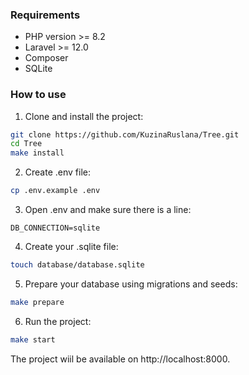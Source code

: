 ### Requirements
+ PHP version >= 8.2
+ Laravel >= 12.0
+ Composer
+ SQLite

### How to use
1. Clone and install the project:
```bash
git clone https://github.com/KuzinaRuslana/Tree.git
cd Tree
make install
```
2. Create .env file:
```bash
cp .env.example .env
```
3. Open .env and make sure there is a line:
```env
DB_CONNECTION=sqlite
```
4. Create your .sqlite file:
```bash
touch database/database.sqlite
```
5. Prepare your database using migrations and seeds:
```bash
make prepare
```
6. Run the project:
```bash
make start
```
The project wiil be available on http://localhost:8000.
